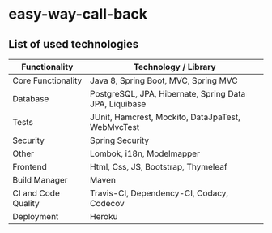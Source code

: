 # easy-way-call-back

## List of used technologies

 Functionality | Technology / Library
--- | ---
Core Functionality | Java 8, Spring Boot, MVC, Spring MVC
Database | PostgreSQL, JPA, Hibernate, Spring Data JPA, Liquibase
Tests | JUnit, Hamcrest, Mockito, DataJpaTest, WebMvcTest
Security | Spring Security
Other | Lombok, i18n, Modelmapper
Frontend | Html, Css, JS, Bootstrap, Thymeleaf
Build Manager | Maven
CI and Code Quality | Travis-CI, Dependency-CI, Codacy, Codecov
Deployment | Heroku
